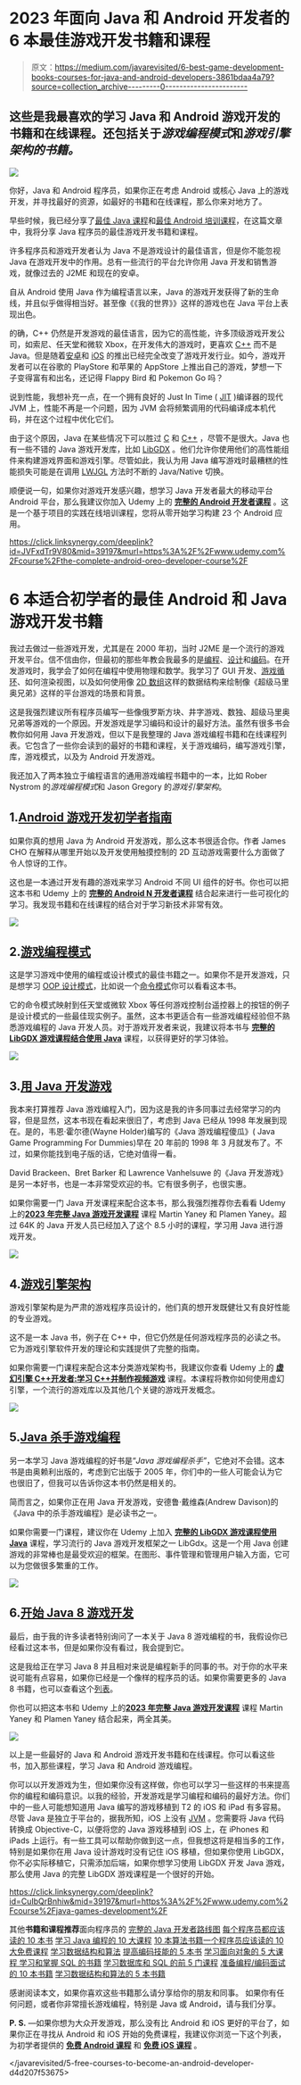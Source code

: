 # 2023 年面向 Java 和 Android 开发者的 6 本最佳游戏开发书籍和课程

> 原文：<https://medium.com/javarevisited/6-best-game-development-books-courses-for-java-and-android-developers-3861bdaa4a79?source=collection_archive---------0----------------------->

## 这些是我最喜欢的学习 Java 和 Android 游戏开发的书籍和在线课程。还包括关于*游戏编程模式*和*游戏引擎架构的书籍。*

[![](img/29d9e0b357dfedb339df914b7813d722.png)](https://click.linksynergy.com/deeplink?id=CuIbQrBnhiw&mid=39197&murl=https%3A%2F%2Fwww.udemy.com%2Fcourse%2Fjava-games-development%2F)

你好，Java 和 Android 程序员，如果你正在考虑 Android 或核心 Java 上的游戏开发，并寻找最好的资源，如最好的书籍和在线课程，那么你来对地方了。

早些时候，我已经分享了[最佳 Java 课程](/javarevisited/top-5-java-online-courses-for-beginners-best-of-lot-1e1e240a758)和[最佳 Android 培训课程](/javarevisited/top-5-courses-to-learn-android-for-java-programmers-667e03d995b4)，在这篇文章中，我将分享 Java 程序员的最佳游戏开发书籍和课程。

许多程序员和游戏开发者认为 Java 不是游戏设计的最佳语言，但是你不能忽视 Java 在游戏开发中的作用。总有一些流行的平台允许你用 Java 开发和销售游戏，就像过去的 J2ME 和现在的安卓。

自从 Android 使用 Java 作为编程语言以来，Java 的游戏开发获得了新的生命线，并且似乎做得相当好。甚至像《《我的世界》》这样的游戏也在 Java 平台上表现出色。

的确，C++ 仍然是开发游戏的最佳语言，因为它的高性能，许多顶级游戏开发公司，如索尼、任天堂和微软 Xbox，在开发伟大的游戏时，更喜欢 [C++](/javarevisited/6-best-unreal-engine-courses-for-c-game-developers-in-2021-41ca05907ae4?source=grid_home---------0---------------------a6920034_51af_43f7_abbd_38fda3ba6ba5-------12) 而不是 Java。但是随着[安卓](http://javarevisited.blogspot.sg/2013/06/introduction-of-how-android-works-Java-programmers.html)和 [iOS](https://javarevisited.blogspot.com/2019/01/top-5-ios-developer-course-to-learn-ios.html) 的推出已经完全改变了游戏开发行业。如今，游戏开发者可以在谷歌的 PlayStore 和苹果的 AppStore 上推出自己的游戏，梦想一下子变得富有和出名，还记得 Flappy Bird 和 Pokemon Go 吗？

说到性能，我想补充一点，在一个拥有良好的 Just In Time ( [JIT](http://www.java67.com/2013/02/difference-between-jit-and-jvm-in-java.html) )编译器的现代 JVM 上，性能不再是一个问题，因为 JVM 会将频繁调用的代码编译成本机代码，并在这个过程中优化它们。

由于这个原因，Java 在某些情况下可以胜过 [C](https://javarevisited.blogspot.com/2019/11/top-5-courses-to-learn-c-programming-in.html) 和 [C++](/javarevisited/top-10-courses-to-learn-c-for-beginners-best-and-free-4afc262a544e?source=extreme_sidebar---------0-2----------------------) ，尽管不是很大。Java 也有一些不错的 Java 游戏开发库，比如 [LibGDX](https://libgdx.com/) 。他们允许你使用他们的高性能组件来构建游戏界面和游戏引擎。尽管如此，我认为用 Java 编写游戏时最糟糕的性能损失可能是在调用 [LWJGL](http://javarevisited.blogspot.sg/2016/05/minecraft-javalangunsatisfiedlinkerror-lwjgl64dll-access-denied.html#axzz4kKZKCMvQ) 方法时不断的 Java/Native 切换。

顺便说一句，如果你对游戏开发感兴趣，想学习 Java 开发者最大的移动平台 Android 平台，那么我建议你加入 Udemy 上的 [**完整的 Android 开发者课程**](https://click.linksynergy.com/deeplink?id=JVFxdTr9V80&mid=39197&murl=https%3A%2F%2Fwww.udemy.com%2Fcourse%2Fthe-complete-android-oreo-developer-course%2F) 。这是一个基于项目的实践在线培训课程，您将从零开始学习构建 23 个 Android 应用。

<https://click.linksynergy.com/deeplink?id=JVFxdTr9V80&mid=39197&murl=https%3A%2F%2Fwww.udemy.com%2Fcourse%2Fthe-complete-android-oreo-developer-course%2F>  

# 6 本适合初学者的最佳 Android 和 Java 游戏开发书籍

我过去做过一些游戏开发，尤其是在 2000 年初，当时 J2ME 是一个流行的游戏开发平台。信不信由你，但最初的那些年教会我最多的是[编程](/javarevisited/top-10-free-interactive-programming-courses-from-educative-for-beginners-to-learn-in-2021-713cbf96d4eb)、[设计](/javarevisited/10-best-system-design-courses-for-coding-interviews-949fd029ce65)和[编码](/javarevisited/7-best-courses-to-learn-refactoring-and-clean-coding-in-java-47bea3c67006)。在开发游戏时，我学会了如何在编程中使用物理和数学。我学习了 GUI 开发、[游戏循环](http://www.java67.com/2015/06/how-to-pause-thread-in-java-using-sleep.html)、如何渲染视图，以及如何使用像 [2D 数组](http://www.java67.com/2014/10/how-to-create-and-initialize-two-dimensional-array-java-example.html)这样的数据结构来绘制像《超级马里奥兄弟》这样的平台游戏的场景和背景。

这是我强烈建议所有程序员编写一些像俄罗斯方块、井字游戏、数独、超级马里奥兄弟等游戏的一个原因。开发游戏是学习编码和设计的最好方法。虽然有很多书会教你如何用 Java 开发游戏，但以下是我整理的 Java 游戏编程书籍和在线课程列表。它包含了一些你会读到的最好的书籍和课程，关于游戏编码，编写游戏引擎，库，游戏模式，以及为 Android 开发游戏。

我还加入了两本独立于编程语言的通用游戏编程书籍中的一本，比如 Rober Nystrom 的*游戏编程模式*和 Jason Gregory 的*游戏引擎架构*。

## 1.[Android 游戏开发初学者指南](https://www.amazon.com/Beginners-Guide-Android-Game-Development/dp/1908689269?tag=javamysqlanta-20)

如果你真的想用 Java 为 Android 开发游戏，那么这本书很适合你。作者 James CHO 在解释从哪里开始以及开发使用触摸控制的 2D 互动游戏需要什么方面做了令人惊讶的工作。

这也是一本通过开发有趣的游戏来学习 Android 不同 UI 组件的好书。你也可以把这本书和 Udemy 上的 [**完整的 Android N 开发者课程**](https://click.linksynergy.com/fs-bin/click?id=JVFxdTr9V80&subid=0&offerid=323058.1&type=10&tmpid=14538&RD_PARM1=https%3A%2F%2Fwww.udemy.com%2Fcomplete-android-n-developer-course%2F) 结合起来进行一些可视化的学习。我发现书籍和在线课程的结合对于学习新技术非常有效。

[![](img/10c253efab84da5ca28f6cd00272f5ee.png)](https://www.amazon.com/Beginners-Guide-Android-Game-Development/dp/1908689269?tag=javamysqlanta-20)

## 2.[游戏编程模式](http://www.amazon.com/Game-Programming-Patterns-Robert-Nystrom/dp/0990582906?tag=javamysqlanta-20)

这是学习游戏中使用的编程或设计模式的最佳书籍之一。如果你不是开发游戏，只是想学习 [OOP 设计模式](http://www.java67.com/2014/10/how-to-create-and-initialize-two-dimensional-array-java-example.html)，比如说一个[命令模式](http://javarevisited.blogspot.sg/2016/05/command-design-pattern-in-java-example-code.html)你可以看看这本书。

它的命令模式映射到任天堂或微软 Xbox 等任何游戏控制台遥控器上的按钮的例子是设计模式的一些最佳现实例子。虽然，这本书更适合有一些游戏编程经验但不熟悉游戏编程的 Java 开发人员。对于游戏开发者来说，我建议将本书与 [**完整的 LibGDX 游戏课程结合使用 Java**](https://click.linksynergy.com/fs-bin/click?id=JVFxdTr9V80&subid=0&offerid=323058.1&type=10&tmpid=14538&RD_PARM1=https%3A%2F%2Fwww.udemy.com%2Fthe-complete-libgdx-game-course%2F) 课程，以获得更好的学习体验。

[![](img/7a258e64224a39f8a30aa38e7d73dbdb.png)](http://www.amazon.com/Game-Programming-Patterns-Robert-Nystrom/dp/0990582906?tag=javamysqlanta-20)

## 3.[用 Java 开发游戏](https://www.amazon.com/Developing-Games-Java-David-Brackeen/dp/1592730051/?tag=javamysqlanta-20)

我本来打算推荐 Java 游戏编程入门，因为这是我的许多同事过去经常学习的内容，但是显然，这本书现在看起来很旧了，考虑到 Java 已经从 1998 年发展到现在。是的，韦恩·霍尔德(Wayne Holder)编写的《Java 游戏编程傻瓜》( Java Game Programming For Dummies)早在 20 年前的 1998 年 3 月就发布了。不过，如果你能找到电子版的话，它绝对值得一看。

David Brackeen、Bret Barker 和 Lawrence Vanhelsuwe 的《Java 开发游戏》是另一本好书，也是一本非常受欢迎的书。它有很多例子，也很实惠。

如果你需要一门 Java 开发课程来配合这本书，那么我强烈推荐你去看看 Udemy 上的[**2023 年完整 Java 游戏开发课程**](https://click.linksynergy.com/deeplink?id=CuIbQrBnhiw&mid=39197&murl=https%3A%2F%2Fwww.udemy.com%2Fcourse%2Fjava-games-development%2F) 课程 Martin Yaney 和 Plamen Yaney。超过 64K 的 Java 开发人员已经加入了这个 8.5 小时的课程，学习用 Java 进行游戏开发。

[![](img/b039c8531e5c1163e70a560a714390a2.png)](https://click.linksynergy.com/deeplink?id=CuIbQrBnhiw&mid=39197&murl=https%3A%2F%2Fwww.udemy.com%2Fcourse%2Fjava-games-development%2F)

## 4.[游戏引擎架构](https://www.amazon.com/Engine-Architecture-Second-Jason-Gregory/dp/1466560010?tag=javamysqlanta-20)

游戏引擎架构是为严肃的游戏程序员设计的，他们真的想开发既健壮又有良好性能的专业游戏。

这不是一本 Java 书，例子在 C++ 中，但它仍然是任何游戏程序员的必读之书。它为游戏引擎软件开发的理论和实践提供了完整的指南。

如果你需要一门课程来配合这本分类游戏架构书，我建议你查看 Udemy 上的 [**虚幻引擎 C++开发者:学习 C++并制作视频游戏**](https://click.linksynergy.com/deeplink?id=CuIbQrBnhiw&mid=39197&murl=https%3A%2F%2Fwww.udemy.com%2Fcourse%2Funrealcourse%2F) 课程。本课程将教你如何使用虚幻引擎，一个流行的游戏库以及其他几个关键的游戏开发概念。

[![](img/bf7a21f7d6e28694c99aaf1ca1087a5f.png)](https://click.linksynergy.com/deeplink?id=CuIbQrBnhiw&mid=39197&murl=https%3A%2F%2Fwww.udemy.com%2Fcourse%2Funrealcourse%2F)

## 5.[Java 杀手游戏编程](https://www.amazon.com/Killer-Game-Programming-Andrew-Davison/dp/0596007302/?tag=javamysqlanta-20)

另一本学习 Java 游戏编程的好书是“*Java 游戏编程杀手”*，它绝对不会错。这本书是由奥赖利出版的，考虑到它出版于 2005 年，你们中的一些人可能会认为它也很旧了，但我可以告诉你这本书仍然是相关的。

简而言之，如果你正在用 Java 开发游戏，安德鲁·戴维森(Andrew Davison)的《Java 中的杀手游戏编程》是必读书之一。

如果你需要一门课程，建议你在 Udemy 上加入 [**完整的 LibGDX 游戏课程使用 Java**](https://click.linksynergy.com/deeplink?id=CuIbQrBnhiw&mid=39197&murl=https%3A%2F%2Fwww.udemy.com%2Fcourse%2Fthe-complete-libgdx-game-course%2F) 课程，学习流行的 Java 游戏开发框架之一 LibGdx。这是一个用 Java 创建游戏的非常棒也是最受欢迎的框架。在图形、事件管理和管理用户输入方面，它可以为您做很多繁重的工作。

[![](img/7b7b562ffef024eaa5b2ea3ea8c0d4ec.png)](https://click.linksynergy.com/deeplink?id=CuIbQrBnhiw&mid=39197&murl=https%3A%2F%2Fwww.udemy.com%2Fcourse%2Fthe-complete-libgdx-game-course%2F)

## 6.[开始 Java 8 游戏开发](https://www.amazon.com/Beginning-Java-8-Games-Development/dp/1484204166/?tag=javamysqlanta-20)

最后，由于我的许多读者特别询问了一本关于 Java 8 游戏编程的书，我假设你已经看过这本书，但是如果你没有看过，我会提到它。

这是我给正在学习 Java 8 并且相对来说是编程新手的同事的书。对于你的水平来说可能有点容易，如果你已经是一个像样的程序员的话。如果你需要更多的 Java 8 书籍，也可以查看这个[列表](http://javarevisited.blogspot.sg/2016/10/best-books-to-learn-java-8.html)。

你也可以把这本书和 Udemy 上的[**2023 年完整 Java 游戏开发课程**](https://click.linksynergy.com/deeplink?id=CuIbQrBnhiw&mid=39197&murl=https%3A%2F%2Fwww.udemy.com%2Fcourse%2Fjava-games-development%2F) 课程 Martin Yaney 和 Plamen Yaney 结合起来，两全其美。

[![](img/c01716c578044b08547dec0b79f17c7b.png)](https://click.linksynergy.com/deeplink?id=CuIbQrBnhiw&mid=39197&murl=https%3A%2F%2Fwww.udemy.com%2Fcourse%2Fjava-games-development%2F)

以上是一些最好的 Java 和 Android 游戏开发书籍和在线课程。你可以看这些书，加入那些课程，学习 Java 和 Android 游戏编程。

你可以以开发游戏为生，但如果你没有这样做，你也可以学习一些这样的书来提高你的编程和编码意识。以我的经验，开发游戏是学习编程和编码的最好方法。你们中的一些人可能想知道用 Java 编写的游戏移植到 T2 的 iOS 和 iPad 有多容易。尽管 Java 是独立于平台的，据我所知，iOS 上没有 [JVM](http://javarevisited.blogspot.sg/2011/12/jre-jvm-jdk-jit-in-java-programming.html) 。您需要将 Java 代码转换成 Objective-C，以便将您的 Java 游戏移植到 iOS 上，在 iPhones 和 iPads 上运行。有一些工具可以帮助你做到这一点，但我想这将是相当多的工作，特别是如果你在用 Java 设计游戏时没有记住 iOS 移植，但如果你使用 LibGDX，你不必实际移植它，只需添加后端，如果你想学习使用 LibGDX 开发 Java 游戏，那么使用 Java 的完整 LibGDX 游戏课程是一个很好的开始。

<https://click.linksynergy.com/deeplink?id=CuIbQrBnhiw&mid=39197&murl=https%3A%2F%2Fwww.udemy.com%2Fcourse%2Fjava-games-development%2F>  

其他**书籍和课程推荐**面向程序员的
[完整的 Java 开发者路线图](https://javarevisited.blogspot.com/2019/10/the-java-developer-roadmap.html#123)
[每个程序员都应该读的 10 本书](http://www.java67.com/2015/03/10-books-every-programmer-and-software-engineer-read.html)
[学习 Java 编程的 10 大课程](/javarevisited/top-5-java-online-courses-for-beginners-best-of-lot-1e1e240a758)
[10 本算法书籍一个程序员应该读的 10 大免费课程](http://www.java67.com/2015/09/top-10-algorithm-books-every-programmer-read-learn.html)
[学习数据结构和算法](https://www.java67.com/2019/02/top-10-free-algorithms-and-data.html)
[提高编码技能的 5 本书](http://www.java67.com/2016/02/5-books-to-improve-coding-skills-of.html)
[学习面向对象的 5 大课程 学习和掌握 SQL 的书籍](https://javarevisited.blogspot.com/2018/08/5-object-oriented-programming-and-design-courses-for-Java-programmers.html)
[学习数据库和 SQL 的前 5 门课程](https://javarevisited.blogspot.com/2018/05/top-5-sql-and-database-courses-to-learn-online.html)
[准备编程/编码面试的 10 本书籍](http://www.java67.com/2017/06/10-books-to-prepare-technical-coding-job-interviews.html)
[学习数据结构和算法的 5 本书籍](http://www.java67.com/2016/09/sql-5-best-books-to-learn-and-master.html)

感谢阅读本文，如果你喜欢这些书籍那么请分享给你的朋友和同事。 如果你有任何问题，或者你非常擅长游戏编程，特别是 Java 或 Android，请与我们分享。

**P. S.** —如果你想为大众开发游戏，那么没有比 Android 和 iOS 更好的平台了，如果你正在寻找从 Android 和 iOS 开始的免费课程，我建议你浏览一下这个列表，为初学者提供的 [**免费 Android 课程**](https://www.java67.com/2019/01/top-5-free-android-app-development-courses-for-programmers.html) 和 [**免费 iOS 课程**](https://javarevisited.blogspot.com/2018/11/5-free-ios-app-development-courses-for.html) 。

</javarevisited/5-free-courses-to-become-an-android-developer-d4d207f53675> 